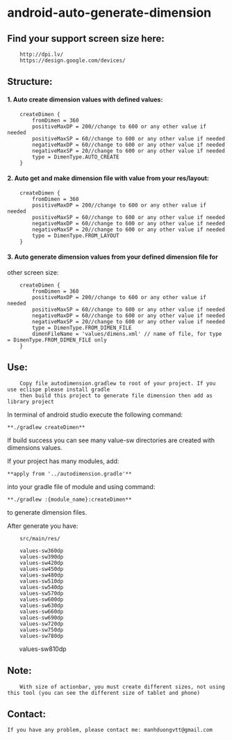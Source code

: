 # android-auto-generate-dimension

## Find your support screen size here:

        http://dpi.lv/
        https://design.google.com/devices/

## Structure:
#### 1. Auto create dimension values with defined values:

        createDimen {    
            fromDimen = 360
            positiveMaxDP = 200//change to 600 or any other value if needed
            positiveMaxSP = 60//change to 600 or any other value if needed
            negativeMaxDP = 60//change to 600 or any other value if needed
            negativeMaxSP = 20//change to 600 or any other value if needed
            type = DimenType.AUTO_CREATE
        }

#### 2. Auto get and make dimension file with value from your res/layout:   
    
        createDimen {
            fromDimen = 360
            positiveMaxDP = 200//change to 600 or any other value if needed
            positiveMaxSP = 60//change to 600 or any other value if needed
            negativeMaxDP = 60//change to 600 or any other value if needed
            negativeMaxSP = 20//change to 600 or any other value if needed
            type = DimenType.FROM_LAYOUT
        }
        

#### 3. Auto generate dimension values from your defined dimension file for
other screen size:
  
        createDimen {
            fromDimen = 360
            positiveMaxDP = 200//change to 600 or any other value if needed
            positiveMaxSP = 60//change to 600 or any other value if needed
            negativeMaxDP = 60//change to 600 or any other value if needed
            negativeMaxSP = 20//change to 600 or any other value if needed
            type = DimenType.FROM_DIMEN_FILE
            dimenFileName = 'values/dimens.xml' // name of file, for type = DimenType.FROM_DIMEN_FILE only
        }

## Use:

        Copy file autodimension.gradlew to root of your project. If you use eclispe please install gradle
        then build this project to generate file dimension then add as library project
    
In terminal of android studio execute the following command:

    **./gradlew createDimen**
    
If build success you can see many value-sw directories are created with 
    dimensions values.
    
If your project has many modules, add:

    **apply from '../autodimension.gradle'**
into your gradle file of module
and using command: 

    **./gradlew :{module_name}:createDimen**
to generate dimension files.

After generate you have:

        src/main/res/

        values-sw360dp
        values-sw390dp
        values-sw420dp
        values-sw450dp
        values-sw480dp
        values-sw510dp
        values-sw540dp
        values-sw570dp
        values-sw600dp
        values-sw630dp
        values-sw660dp
        values-sw690dp
        values-sw720dp
        values-sw750dp
        values-sw780dp
        values-sw810dp
## Note:
        With size of actionbar, you must create different sizes, not using this tool (you can see the different size of tablet and phone)

## Contact:

    If you have any problem, please contact me: manhduongvtt@gmail.com
    
    
